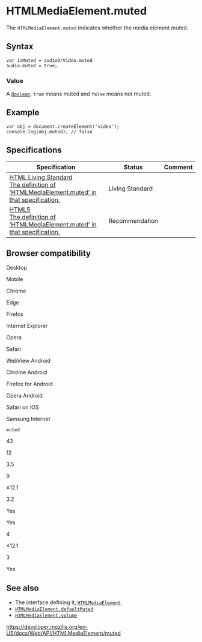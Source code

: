 HTMLMediaElement.muted
======================

The `HTMLMediaElement.muted` indicates whether the media element muted.

Syntax
------

    var isMuted = audioOrVideo.muted
    audio.muted = true;

### Value

A [`Boolean`](https://developer.mozilla.org/en-US/docs/Web/JavaScript/Reference/Global_Objects/Boolean). `true` means muted and `false` means not muted.

Example
-------

    var obj = document.createElement('video');
    console.log(obj.muted); // false

Specifications
--------------

<table><thead><tr class="header"><th>Specification</th><th>Status</th><th>Comment</th></tr></thead><tbody><tr class="odd"><td><a href="https://html.spec.whatwg.org/multipage/#dom-media-muted">HTML Living Standard<br />
<span class="small">The definition of 'HTMLMediaElement.muted' in that specification.</span></a></td><td><span class="spec-living">Living Standard</span></td><td></td></tr><tr class="even"><td><a href="https://www.w3.org/TR/html52/embedded-content-0.html#htmlmediaelement">HTML5<br />
<span class="small">The definition of 'HTMLMediaElement.muted' in that specification.</span></a></td><td><span class="spec-rec">Recommendation</span></td><td></td></tr></tbody></table>

Browser compatibility
---------------------

Desktop

Mobile

Chrome

Edge

Firefox

Internet Explorer

Opera

Safari

WebView Android

Chrome Android

Firefox for Android

Opera Android

Safari on IOS

Samsung Internet

`muted`

43

12

3.5

9

≤12.1

3.2

Yes

Yes

4

≤12.1

3

Yes

See also
--------

-   The interface defining it, [`HTMLMediaElement`](../htmlmediaelement).
-   [`HTMLMediaElement.defaultMuted`](defaultmuted)
-   [`HTMLMediaElement.volume`](volume)

<a href="https://developer.mozilla.org/en-US/docs/Web/API/HTMLMediaElement/muted" class="_attribution-link">https://developer.mozilla.org/en-US/docs/Web/API/HTMLMediaElement/muted</a>
